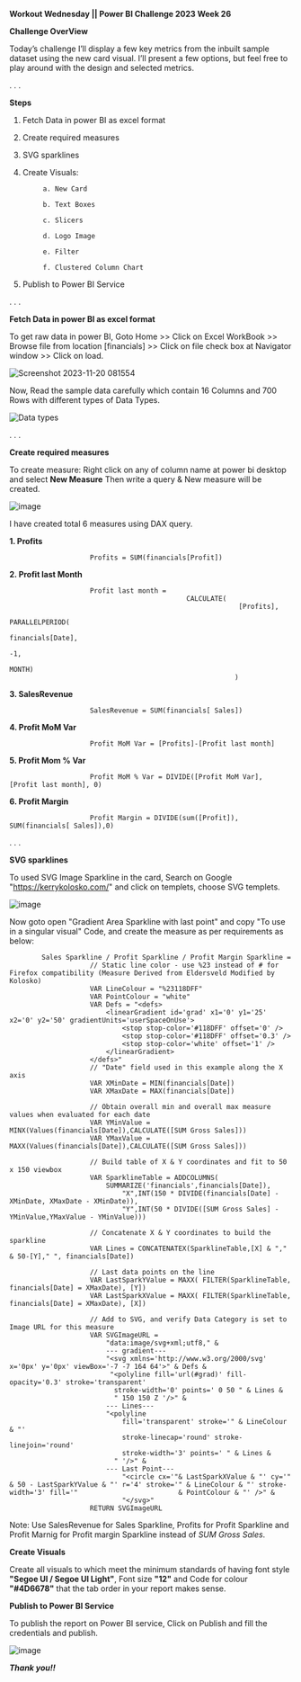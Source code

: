 **Workout Wednesday || Power BI Challenge 2023 Week 26**


**Challenge OverView**

Today’s challenge I’ll display a few key metrics from the inbuilt sample dataset using the new card visual. I’ll present a few options, but feel free to play around with the design and selected metrics.

. . .

**Steps**
1. Fetch Data in power BI as excel format
2. Create required measures
3. SVG sparklines
3. Create Visuals:

            a. New Card

            b. Text Boxes

            c. Slicers

            d. Logo Image
   
            e. Filter
   
            f. Clustered Column Chart
5. Publish to Power BI Service

. . .

**Fetch Data in power BI as excel format**

To get raw data in power BI, Goto Home >> Click on Excel WorkBook >> Browse file from location [financials] >> Click on file check box at Navigator window >> Click on load.

![Screenshot 2023-11-20 081554](https://github.com/Pushpendra5326/Power-BI/assets/145826060/01789ca9-9889-4793-8fd0-5e8844e45c08)

Now, Read the sample data carefully which contain 16 Columns and 700 Rows with different types of Data Types.

![Data types](https://github.com/Pushpendra5326/Power-BI/assets/145826060/023d5f6f-0e01-4317-9cc3-2044c7a96af2)

. . .

**Create required measures**

To create measure: Right click on any of column name at power bi desktop and select **New Measure** Then write a query & New measure will be created.

![image](https://github.com/Pushpendra5326/Power-BI/assets/145826060/0294b54b-4fe2-4aac-95c7-bd8e7e3e797d)
 
I have created total 6 measures using DAX query.

**1. Profits**

                        Profits = SUM(financials[Profit])


**2. Profit last Month**

                        Profit last month = 
                                                CALCULATE(
                                                             [Profits],
                                                             PARALLELPERIOD(
                                                            financials[Date],
                                                                                -1,
                                                                                MONTH)
                                                            )


**3. SalesRevenue**

                        SalesRevenue = SUM(financials[ Sales])


**4. Profit MoM Var**

                        Profit MoM Var = [Profits]-[Profit last month]


**5. Profit Mom % Var**

                        Profit MoM % Var = DIVIDE([Profit MoM Var], [Profit last month], 0)


**6. Profit Margin**

                        Profit Margin = DIVIDE(sum([Profit]), SUM(financials[ Sales]),0)

. . .


**SVG sparklines**

To used SVG Image Sparkline in the card, Search on Google "https://kerrykolosko.com/" and click on templets, choose SVG templets.

![image](https://github.com/Pushpendra5326/Power-BI/assets/145826060/c3a9b24a-8a3f-429f-8375-27c9e48488f9)


Now goto open "Gradient Area Sparkline with last point" and copy "To use in a singular visual" Code, and create the measure as per requirements as below:

            Sales Sparkline / Profit Sparkline / Profit Margin Sparkline = 
                        // Static line color - use %23 instead of # for Firefox compatibility (Measure Derived from Eldersveld Modified by Kolosko)
                        VAR LineColour = "%23118DFF"
                        VAR PointColour = "white"
                        VAR Defs = "<defs>
                            <linearGradient id='grad' x1='0' y1='25' x2='0' y2='50' gradientUnits='userSpaceOnUse'>
                                <stop stop-color='#118DFF' offset='0' />
                                <stop stop-color='#118DFF' offset='0.3' />
                                <stop stop-color='white' offset='1' />
                            </linearGradient>
                        </defs>"
                        // "Date" field used in this example along the X axis
                        VAR XMinDate = MIN(financials[Date])
                        VAR XMaxDate = MAX(financials[Date])
                        
                        // Obtain overall min and overall max measure values when evaluated for each date
                        VAR YMinValue = MINX(Values(financials[Date]),CALCULATE([SUM Gross Sales]))
                        VAR YMaxValue = MAXX(Values(financials[Date]),CALCULATE([SUM Gross Sales]))
                        
                        // Build table of X & Y coordinates and fit to 50 x 150 viewbox
                        VAR SparklineTable = ADDCOLUMNS(
                            SUMMARIZE('financials',financials[Date]),
                                "X",INT(150 * DIVIDE(financials[Date] - XMinDate, XMaxDate - XMinDate)),
                                "Y",INT(50 * DIVIDE([SUM Gross Sales] - YMinValue,YMaxValue - YMinValue)))
                        
                        // Concatenate X & Y coordinates to build the sparkline
                        VAR Lines = CONCATENATEX(SparklineTable,[X] & "," & 50-[Y]," ", financials[Date])
                        
                        // Last data points on the line
                        VAR LastSparkYValue = MAXX( FILTER(SparklineTable, financials[Date] = XMaxDate), [Y])
                        VAR LastSparkXValue = MAXX( FILTER(SparklineTable, financials[Date] = XMaxDate), [X])
                        
                        // Add to SVG, and verify Data Category is set to Image URL for this measure
                        VAR SVGImageURL = 
                            "data:image/svg+xml;utf8," & 
                            --- gradient---
                            "<svg xmlns='http://www.w3.org/2000/svg' x='0px' y='0px' viewBox='-7 -7 164 64'>" & Defs & 
                             "<polyline fill='url(#grad)' fill-opacity='0.3' stroke='transparent' 
                              stroke-width='0' points=' 0 50 " & Lines & 
                              " 150 150 Z '/>" &
                            --- Lines---
                            "<polyline 
                                fill='transparent' stroke='" & LineColour & "' 
                                stroke-linecap='round' stroke-linejoin='round' 
                                stroke-width='3' points=' " & Lines & 
                              " '/>" &
                            --- Last Point---
                                "<circle cx='"& LastSparkXValue & "' cy='" & 50 - LastSparkYValue & "' r='4' stroke='" & LineColour & "' stroke-width='3' fill='"                         & PointColour & "' />" &
                                "</svg>"
                        RETURN SVGImageURL

Note: Use SalesRevenue for Sales Sparkline, Profits for Profit Sparkline and Profit Marnig for Profit margin Sparkline instead of *SUM Gross Sales*.

**Create Visuals**

Create all visuals to which meet the minimum standards of having font style **"Segoe UI / Segoe UI Light"**, Font size **"12"** and Code for colour **"#4D6678"** that the tab order in your report makes sense.


**Publish to Power BI Service**

To publish the report on Power BI service, Click on Publish and fill the credentials and publish.

![image](https://github.com/Pushpendra5326/Power-BI/assets/145826060/2d1ed2ad-36f7-4115-8d71-8375df039483)


***Thank you!!***






